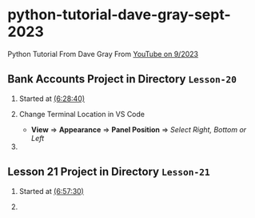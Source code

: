 # python-tutorial-dave-gray-sept-2023

Python Tutorial From Dave Gray From [YouTube on 9/2023](https://www.youtube.com/watch?v=qwAFL1597eM)

## Bank Accounts Project in Directory `Lesson-20`

1. Started at [(6:28:40)](https://youtu.be/qwAFL1597eM?si=ybIfO4KcSlrQtxnd&t=23320)

2. Change Terminal Location in VS Code

   - **View** => **Appearance** => **Panel Position** => _Select Right, Bottom or Left_

3.

## Lesson 21 Project in Directory `Lesson-21`

1. Started at [(6:57:30)](https://youtu.be/qwAFL1597eM?si=A57WKXbSVoWzTFll&t=25050)

2.
